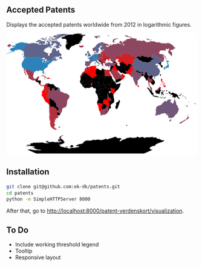 Accepted Patents
----------------
Displays the accepted patents worldwide from 2012 in logarithmic figures.

![Example image][thumbnail]

Installation
------------
```sh
git clone git@github.com:ok-dk/patents.git
cd patents
python -m SimpleHTTPServer 8000
```

After that, go to <http://localhost:8000/patent-verdenskort/visualization>.

To Do
-----
- Include working threshold legend
- Tooltip
- Responsive layout


[thumbnail]: https://github.com/ok-dk/patents/raw/master/patent-verdenskort/visualization/thumbnail.png
